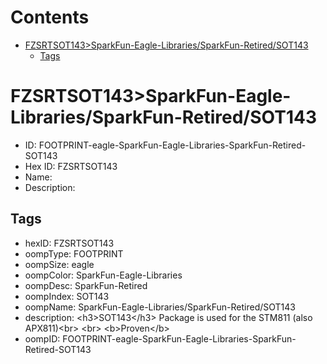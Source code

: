 



Contents
========

* [FZSRTSOT143>SparkFun-Eagle-Libraries/SparkFun-Retired/SOT143](#fzsrtsot143sparkfun-eagle-librariessparkfun-retiredsot143)
	* [Tags](#tags)

# FZSRTSOT143>SparkFun-Eagle-Libraries/SparkFun-Retired/SOT143

- ID: FOOTPRINT-eagle-SparkFun-Eagle-Libraries-SparkFun-Retired-SOT143
- Hex ID: FZSRTSOT143
- Name: 
- Description: 

## Tags

- hexID: FZSRTSOT143
- oompType: FOOTPRINT
- oompSize: eagle
- oompColor: SparkFun-Eagle-Libraries
- oompDesc: SparkFun-Retired
- oompIndex: SOT143
- oompName: SparkFun-Eagle-Libraries/SparkFun-Retired/SOT143
- description: &lt;h3&gt;SOT143&lt;/h3&gt;
Package is used for the STM811 (also APX811)&lt;br&gt;
&lt;br&gt;
&lt;b&gt;Proven&lt;/b&gt;
- oompID: FOOTPRINT-eagle-SparkFun-Eagle-Libraries-SparkFun-Retired-SOT143
